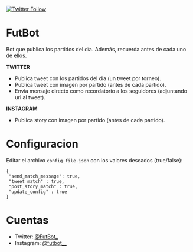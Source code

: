 [![Twitter Follow](https://img.shields.io/twitter/follow/FutBot_?style=social)](https://twitter.com/FutBot_)
# FutBot

Bot que publica los partidos del día. Además, recuerda antes de cada uno de ellos.

**TWITTER**
- Publica tweet con los partidos del dia (un tweet por torneo).
- Publica tweet con imagen por partido (antes de cada partido).
- Envia mensaje directo como recordatorio a los seguidores (adjuntando url al tweet).

**INSTAGRAM**
- Publica story con imagen por partido (antes de cada partido).

# Configuracion
Editar el archivo `config_file.json` con los valores deseados (true/false):

```
{
 "send_match_message": true,
 "tweet_match" : true,
 "post_story_match" : true,
 "update_config" : true
}
```

# Cuentas

- Twitter: [@FutBot_](https://twitter.com/FutBot_)
- Instagram: [@futbot__](https://www.instagram.com/futbot__/)


